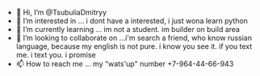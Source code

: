 - 👋 Hi, I’m @TsubuliaDmitryy
- 👀 I’m interested in ... i dont have a interested, i just wona learn python
- 🌱 I’m currently learning ... im not a student. im builder on build area
- 💞️ I’m looking to collaborate on ...i'm search a friend, who know russian language, because my english is not pure. i know you see it. if you text me. i text you. i promise
- 📫 How to reach me ... my "wats'up" number +7-964-44-66-943

<!---
TsubuliaDmitryy/TsubuliaDmitryy is a ✨ special ✨ repository because its `README.md` (this file) appears on your GitHub profile.
You can click the Preview link to take a look at your changes.
--->
